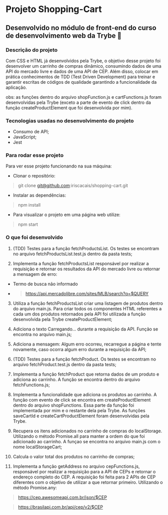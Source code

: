 # Projeto Shopping-Cart 
## Desenvolvido no módulo de front-end do curso de desenvolvimento web da Trybe 🚀

### Descrição do projeto
Com CSS e HTML já desenvolvidos pela Trybe, o objetivo desse projeto foi desenvolver um carrinho de compras dinâmico, consumindo dados de uma API do mercado livre e dados de uma API de CEP. Além disso, colocar em prática conhecimentos de TDD (Test Driven Development) para treinar e garantir escritas de códigos de qualidade garantindo a funcionalidade da aplicação.

obs: as funções dentro do arquivo shopFunction.js e cartFunctions.js foram desenvolvidas pela Trybe (exceto a parte de evento de click dentro da função createProductElement que foi desenvolvida por mim).

### Tecnologias usadas no desenvolvimento do projeto
- Consumo de API;
- JavaScript;
- Jest

### Para rodar esse projeto
Para ver esse projeto funcionando na sua máquina:
- Clonar o repositório:
> git clone git@github.com:iriscacais/shopping-cart.git
- Instalar as dependências:
> npm install
- Para visualizar o projeto em uma página web utilize:
> npm start

### O que foi desenvolvido 
1. (TDD) Testes para a função fetchProductsList. Os testes se encontram no arquivo fetchProductsList.test.js dentro da pasta tests;

2. Implementa a função fetchProductsList responsável por realizar a requisição e retornar os resultados da API do mercado livre ou retornar a mensagem de erro:
 - Termo de busca não informado
 - > https://api.mercadolibre.com/sites/MLB/search?q=$QUERY
 
3. Utiliza a função fetchProductsList criar uma listagem de produtos dentro do arquivo main.js. Para criar todos os componentes HTML referentes a cada um dos produtos retornados pela API foi utilizada a função desenvolvida pela Trybe createProductElement;

4. Adiciona o texto Carregando... durante a requisição da API. Função se encontra no arquivo main.js;

5. Adiciona a mensagem: Algum erro ocorreu, recarregue a página e tente novamente, caso ocorra algum erro durante a requisição da API;

6. (TDD) Testes para a função fetchProduct. Os testes se encontram no arquivo fetchProduct.test.js dentro da pasta tests;

7. Implementa a função fetchProduct que retorna dados de um produto e adiciona ao carrinho. A função se encontra dentro do arquivo fetchFunctions.js;

8. Implementa a funcionalidade que adiciona os produtos ao carrinho. A função com evento de click se encontra em createProductElement dentro do arquivo shopFunctions. Essa parte da função foi implementada por mim e o restante dela pela Trybe. As funções saveCartId e createCartProductElement foram desenvolvidas pela Trybe.

9. Recupera os itens adicionados no carrinho de compras do localStorage. Utilizando o método Promise.all para manter a ordem do que foi adicionado ao carrinho. A funçao se encontra no arquivo main.js com o nome localStorageCart;

10. Calcula o valor total dos produtos no carrinho de compras;

11. Implementa a função getAddress no arquivo cepFunctions.js, responsável por realizar a requisição para a API de CEPs e retornar o endereço completo do CEP. A requisição foi feita para 2 APIs de CEP diferentes com o objetivo de utilizar a que retornar primeiro. Utilizando o método Promise.any:

>https://cep.awesomeapi.com.br/json/$CEP 

>https://brasilapi.com.br/api/cep/v2/$CEP
